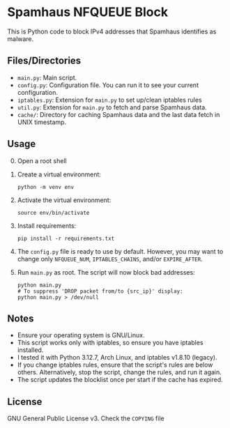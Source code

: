# Spamhaus NFQUEUE Block

This is Python code to block IPv4 addresses that Spamhaus identifies as malware.

## Files/Directories
- `main.py`: Main script.
- `config.py`: Configuration file. You can run it to see your current configuration.
- `iptables.py`: Extension for `main.py` to set up/clean iptables rules
- `util.py`: Extension for `main.py` to fetch and parse Spamhaus data.
- `cache/`: Directory for caching Spamhaus data and the last data fetch in UNIX timestamp.

## Usage
0. Open a root shell
1. Create a virtual environment:
    ```shell
    python -m venv env
    ```
2. Activate the virtual environment:
    ```shell
    source env/bin/activate
    ```
3. Install requirements:
    ```shell
    pip install -r requirements.txt
    ```

4. The `config.py` file is ready to use by default. However, you may want to change only `NFQUEUE_NUM`, `IPTABLES_CHAINS`, and/or `EXPIRE_AFTER`.

5. Run `main.py` as root. The script will now block bad addresses:
    ```shell
    python main.py
    # To suppress 'DROP packet from/to {src_ip}' display:
    python main.py > /dev/null
    ```

## Notes
- Ensure your operating system is GNU/Linux.
- This script works only with iptables, so ensure you have iptables installed.
- I tested it with Python 3.12.7, Arch Linux, and iptables v1.8.10 (legacy).
- If you change iptables rules, ensure that the script's rules are below others. Alternatively, stop the script, change the rules, and run it again.
- The script updates the blocklist once per start if the cache has expired.


## License
GNU General Public License v3. Check the `COPYING` file
